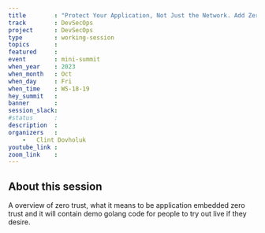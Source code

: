 ```yaml
---
title        : "Protect Your Application, Not Just the Network. Add Zero Trust Superpowers to Your Critical Applications and Systems"
track        : DevSecOps
project      : DevSecOps
type         : working-session
topics       :
featured     :
event        : mini-summit
when_year    : 2023
when_month   : Oct
when_day     : Fri
when_time    : WS-18-19
hey_summit   : 
banner       : 
session_slack:
#status      : 
description  :
organizers   :
    - 	Clint Dovholuk     
youtube_link : 
zoom_link    : 
---
```


## About this session
A overview of zero trust, what it means to be application embedded zero trust and it will contain demo golang code for people to try out live if they desire.
